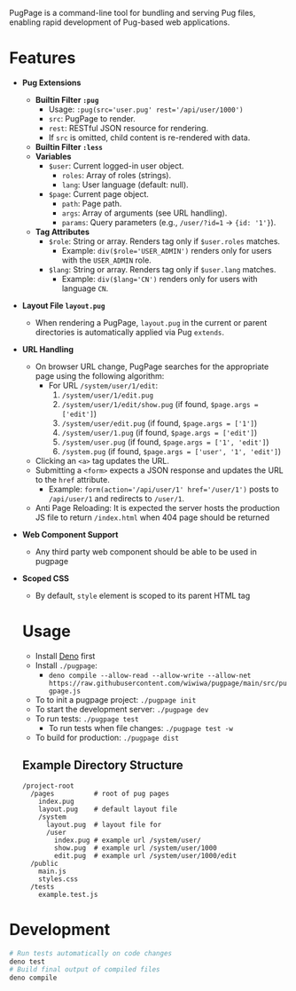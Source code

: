 PugPage is a command-line tool for bundling and serving Pug files, enabling rapid development of Pug-based web applications.

# Features

- **Pug Extensions**
  - **Builtin Filter `:pug`**
    - Usage: `:pug(src='user.pug' rest='/api/user/1000')`
    - `src`: PugPage to render.
    - `rest`: RESTful JSON resource for rendering.
    - If `src` is omitted, child content is re-rendered with data.
  - **Builtin Filter `:less`**
  - **Variables**
    - `$user`: Current logged-in user object.
      - `roles`: Array of roles (strings).
      - `lang`: User language (default: null).
    - `$page`: Current page object.
      - `path`: Page path.
      - `args`: Array of arguments (see URL handling).
      - `params`: Query parameters (e.g., `/user/?id=1` → `{id: '1'}`).
  - **Tag Attributes**
    - `$role`: String or array. Renders tag only if `$user.roles` matches.
      - Example: `div($role='USER_ADMIN')` renders only for users with the `USER_ADMIN` role.
    - `$lang`: String or array. Renders tag only if `$user.lang` matches.
      - Example: `div($lang='CN')` renders only for users with language `CN`.
- **Layout File `layout.pug`**
  - When rendering a PugPage, `layout.pug` in the current or parent directories is automatically applied via Pug `extends`.
- **URL Handling**
  - On browser URL change, PugPage searches for the appropriate page using the following algorithm:
    - For URL `/system/user/1/edit`:
      1. `/system/user/1/edit.pug`
      2. `/system/user/1/edit/show.pug` (if found, `$page.args = ['edit']`)
      3. `/system/user/edit.pug` (if found, `$page.args = ['1']`)
      4. `/system/user/1.pug` (if found, `$page.args = ['edit']`)
      5. `/system/user.pug` (if found, `$page.args = ['1', 'edit']`)
      6. `/system.pug` (if found, `$page.args = ['user', '1', 'edit']`)
  - Clicking an `<a>` tag updates the URL.
  - Submitting a `<form>` expects a JSON response and updates the URL to the `href` attribute.
    - Example: `form(action='/api/user/1' href='/user/1')` posts to `/api/user/1` and redirects to `/user/1`.
  - Anti Page Reloading: It is expected the server hosts the production JS file to return `/index.html` when 404 page should be returned
- **Web Component Support**
  - Any third party web component should be able to be used in pugpage
- **Scoped CSS**
  - By default, `style` element is scoped to its parent HTML tag

  # Usage

  * Install [Deno](https://docs.deno.com/runtime/getting_started/installation/) first
  * Install `./pugpage`:
    * `deno compile --allow-read --allow-write --allow-net https://raw.githubusercontent.com/wiwiwa/pugpage/main/src/pugpage.js`
  * To to init a pugpage project: `./pugpage init`
  * To start the development server: `./pugpage dev`
  * To run tests: `./pugpage test`
    * To run tests when file changes: `./pugpage test -w`
  * To build for production: `./pugpage dist`

  ## Example Directory Structure
  ```
  /project-root
    /pages          # root of pug pages
      index.pug
      layout.pug    # default layout file
      /system
        layout.pug  # layout file for 
        /user
          index.pug # example url /system/user/
          show.pug  # example url /system/user/1000
          edit.pug  # example url /system/user/1000/edit
    /public
      main.js
      styles.css
    /tests
      example.test.js
  ```

# Development

```bash
# Run tests automatically on code changes
deno test
# Build final output of compiled files
deno compile
```
